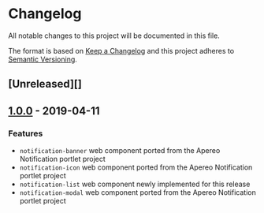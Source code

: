# Changelog

All notable changes to this project will be documented in this file.

The format is based on [Keep a Changelog](http://keepachangelog.com/en/1.0.0/)
and this project adheres to [Semantic Versioning](http://semver.org/spec/v2.0.0.html).

## [Unreleased][]

## [1.0.0][] - 2019-04-11

### Features

-   `notification-banner` web component ported from the Apereo Notification portlet project
-   `notification-icon` web component ported from the Apereo Notification portlet project
-   `notification-list` web component newly implemented for this release
-   `notification-modal` web component ported from the Apereo Notification portlet project

[1.0.0]: https://github.com/uPortal-contrib/notification-web-components/commit/8e68938ac614423ace91d01e6402e2daa6071100...v1.0.0
